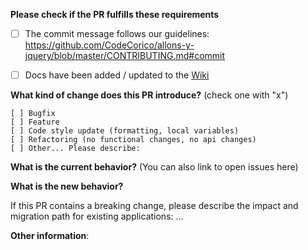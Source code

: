 **Please check if the PR fulfills these requirements**
- [ ] The commit message follows our guidelines: https://github.com/CodeCorico/allons-y-jquery/blob/master/CONTRIBUTING.md#commit
- [ ] Docs have been added / updated to the [Wiki](http://allons-y.io/wiki)


**What kind of change does this PR introduce?** (check one with "x")
```
[ ] Bugfix
[ ] Feature
[ ] Code style update (formatting, local variables)
[ ] Refactoring (no functional changes, no api changes)
[ ] Other... Please describe:
```

**What is the current behavior?** (You can also link to open issues here)



**What is the new behavior?**



If this PR contains a breaking change, please describe the impact and migration path for existing applications: ...


**Other information**:

